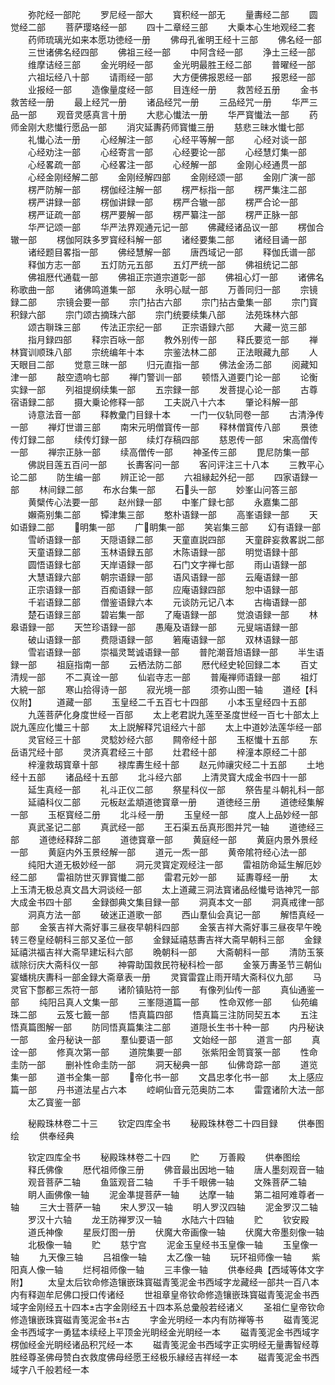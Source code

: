 <!-- { "loadSidebar": true } -->
　　弥陀经一部陀
　　罗尼经一部大
　　寳积经一部无
　　量夀经二部
　　圆觉经二部
　　菩萨璎珞经一部
　　四十二章经三部
　　大乗本心生地观经二套
　　药师琉璃光如来本愿功徳经一册
　　佛母孔雀明王经十三部
　　佛名经一部
　　三世诸佛名经四部
　　佛祖三经一部
　　中阿含经一部
　　浄土三经一部
　　维摩诘经三部
　　金光明经一部
　　金光明最胜王经二部
　　普曜经一部
　　六祖坛经八十部
　　请雨经一部
　　大方便佛报恩经一部
　　报恩经一部
　　业报经一部
　　造像量度经一部
　　目连经一册
　　救苦经五册
　　金书救苦经一册
　　最上经咒一册
　　诸品经咒一册
　　三品经咒一册
　　华严三品一部
　　观音灵感真言十册
　　大悲心懴法一册
　　华严寳懴法一部
　　药师金刚大悲懴行愿品一部
　　消灾延夀药师寳懴三册
　　慈悲三昧水懴七部
　　礼懴心法一册
　　心经解注一部
　　心经平等解一部
　　心经对谈一部
　　心经劝注一部
　　心经寄言一部
　　心经要论一部
　　心经慧灯集一部
　　心经畧疏一部
　　心经畧注一部
　　心经解一部
　　金刚心经通贯一部
　　心经金刚经解二部
　　金刚经解四部
　　金刚经颂一部
　　金刚广演一部
　　楞严防解一部
　　楞伽经注解一部
　　楞严标指一部
　　楞严集注二部
　　楞严讲録一部
　　楞伽讲録一部
　　楞严合辙一部
　　楞严合论一部
　　楞严证疏一部
　　楞严要解一部
　　楞严纂注一部
　　楞严正脉一部
　　华严记颂一部
　　华严法界观通元记一部
　　佛藏经诸品议一部
　　楞伽合辙一部
　　楞伽阿趺多罗寳经科解一部
　　诸经要集二部
　　诸经目诵一部
　　诸经题目畧指一部
　　佛经慧解一部
　　唐西域记一部
　　释伽氏谱一部
　　释伽方志一部
　　五灯防元五部
　　五灯严统一部
　　佛祖统记二部
　　佛祖厯代通载一部
　　佛祖正宗道宗道彰一部
　　佛祖心灯一部
　　诸佛名称歌曲一部
　　诸佛鸣道集一部
　　永明心赋一部
　　万善同归一部
　　宗镜録二部
　　宗镜会要一部
　　宗门拈古六部
　　宗门拈古彚集一部
　　宗门寳积録六部
　　宗门颂古摘珠六部
　　宗门统要续集八部
　　法苑珠林六部
　　颂古聨珠三部
　　传法正宗纪一部
　　正宗语録六部
　　大藏一览三部
　　指月録四部
　　释宗百咏一部
　　教外别传一部
　　释氏要览一部
　　禅林寳训顺珠八部
　　宗统编年十本
　　宗鉴法林二部
　　正法眼藏九部
　　人天眼目二部
　　觉意三昩一部
　　归元直指一部
　　佛法金汤二部
　　阅藏知津一部
　　敲空遗响七部
　　禅门警训一部
　　顿悟入道要门论一部
　　论衡实録一部
　　列祖提纲续集一部
　　五宗録一部
　　发菩提心论一部
　　古尊宿语録二部
　　摄大乗论修释一部
　　工夫説八十六本
　　肇论科解一部
　　诗意法音一部
　　释教彚门目録十本
　　一门一仪轨同卷一部
　　古清浄传一部
　　禅灯世谱三部
　　南宋元明僧寳传一部
　　释林僧寳传八部
　　景徳传灯録二部
　　续传灯録一部
　　续灯存稿四部
　　慈恩传一部
　　宋高僧传一部
　　禅宗正脉一部
　　续高僧传一部
　　神圣传三部
　　毘尼防集一部
　　佛説目莲五百问一部
　　长夀客问一部
　　客问评注三十八本
　　三教平心论二部
　　防生编一部
　　辨正论一部
　　六祖縁起外纪一部
　　四家语録一部
　　林间録二部
　　布水台集一部
　　石头一部
　　妙峯山问答三部
　　黄檗传心法要一部
　　赵州録一部
　　中峯广録七部
　　永嘉集二部
　　嬾斋别集二部
　　镡津集三部
　　憨朴语録一部
　　高峯语録一部
　　天如语録二部
　　明集一部
　　广眀集一部
　　笑岩集三部
　　幻有语録一部
　　雪峤语録一部
　　天隠语録二部
　　天童直説四部
　　天童辟妄救畧説二部
　　天童语録二部
　　玉林语録五部
　　木陈语録一部
　　明觉语録十部
　　圆悟语録七部
　　天岸语録一部
　　石门文字禅七部
　　雨山语録一部
　　大慧语録六部
　　朝宗语録一部
　　语风语録一部
　　云庵语録一部
　　正宗语録一部
　　百痴语録一部
　　应庵语録四部
　　恕中语録一部
　　千岩语録二部
　　僧鉴语録六本
　　元谈防元记八本
　　古梅语録一部
　　楚石语録三部
　　碧岩集一部
　　了庵语録一部
　　觉浪语録一部
　　林皋语録一部
　　天竺珍语録一部
　　愚庵及语録一部
　　元叟端语録一部
　　破山语録一部
　　费隠语録一部
　　箬庵语録一部
　　双林语録一部
　　雪岩语録一部
　　崇福灵鹫诚语録一部
　　普陀潮音旭语録一部
　　半生语録一部
　　祖庭指南一部
　　云栖法防二部
　　厯代经史轮回録二本
　　百丈清规一部
　　不二真诠一部
　　仙岩寺志一部
　　普庵禅师语録一部
　　祖灯大綂一部
　　寒山拾得诗一部
　　寂光境一部
　　须弥山图一轴
　　道经【科仪附】
　　道藏一部
　　玉皇经二千五百七十四部
　　小本玉皇经四十五部
　　九莲菩萨化身度世经一百部
　　太上老君説九莲至圣度世经一百七十部太上説九莲应化懴三十部
　　太上説解释咒诅经六十部
　　太上中道妙法莲华经一部
　　灵官经三十部
　　灵騐妙经六部
　　闗帝经十部
　　玉枢懴十五部
　　东岳语咒经十部
　　灵济真君经三十部
　　灶君经十部
　　梓潼本原经二十部
　　梓潼救刼寳章十部
　　禄库夀生经十部
　　赵元帅禳灾经二十五部
　　土地经十五部
　　诸品经十五部
　　北斗经六部
　　上清灵寳大成金书四十一部
　　延生真经一部
　　礼斗正仪二部
　　祭星科仪一部
　　祭告星斗朝礼科一部
　　延禧科仪二部
　　元板赵孟頫道徳寳章一册
　　道徳经三册
　　道徳经集解一部
　　玉枢寳经二册
　　北斗经一册
　　玉皇经一部
　　度人上品妙经一部
　　真武圣记二部
　　真武经一部
　　王石渠五岳真形图并咒一轴
　　道徳经三部
　　道徳经释辞二部
　　道徳寳章一部
　　黄庭经一部
　　黄庭内景外景经一部
　　黄庭内外玉景经解一部
　　道元一炁一部
　　黄帝隂符经心法一部
　　纯阳大道无极妙经一部
　　洞元灵寳定观经注一部
　　雷祖防命延生解厄妙经二部
　　雷祖防世灭罪寳懴二部
　　雷君元妙一部
　　延夀尊经一册
　　太上玉清无极总真文昌大洞谈经一部
　　太上道藏三洞法寳诸品经懴号诰神咒一部大成金书四十部
　　金録御典文集目録一部
　　洞真本文一部
　　洞真戒律一部
　　洞真方法一部
　　破迷正道歌一部
　　西山羣仙会真记一部
　　解悟真经一部
　　金箓吉祥大斋好事三昼夜早朝科四部
　　金箓吉祥大斋好事三昼夜早午晚转三卷皇经朝科三部又圣位一部
　　金録延禧慈夀吉祥大斋早朝科三部
　　金録延禧洪福吉祥大斋早建坛科六部
　　晩朝科一部
　　大斋朝科一部
　　清防玉箓祓除衍庆大斋科仪一部
　　神霄助国救民符秘科检一部
　　金箓万夀圣节三朝仙宴蟠桃庆夀科一部金録大斋章表一册
　　灵寳雷霆止雨开晴大斋科仪九部
　　马灵官下鄷都三炁符一部
　　诸阶镇贴符一部
　　有像列仙传一部
　　真仙通鉴一部
　　纯阳吕真人文集一部
　　三峯隠道篇一部
　　性命双修一部
　　仙苑编珠二部
　　云笈七籖一部
　　悟真篇四部
　　悟真篇三注防同契五本
　　五注悟真篇图解一部
　　防同悟真篇集注二部
　　道隠长生书十种一部
　　内丹秘诀一部
　　金丹秘诀一部
　　羣仙要语一部
　　文始经一部
　　道言一部
　　真诠一部
　　修真次第一部
　　道院集要一部
　　张紫阳金笥寳箓一部
　　性命圭防一部
　　删补性命圭防一部
　　洞天秘典一部
　　仙佛竒踪一部
　　道览集一部
　　道书全集一部
　　帝化书一部
　　文昌忠孝化书一部
　　太上感应篇一部
　　丹书道法星占六本
　　崆峒仙音元范奥防二本
　　雷霆诸阶大法一部
　　太乙寳鉴一部












　　秘殿珠林卷二十三
　　钦定四库全书
　　秘殿珠林卷二十四目録
　　供奉图绘
　　供奉经典












　　钦定四库全书
　　秘殿珠林卷二十四
　　贮
　　万善殿
　　供奉图绘
　　释氏佛像
　　厯代祖师像三册
　　佛音最出因地一轴
　　唐人墨刻观音一轴
　　观音菩萨二轴
　　鱼篮观音二轴
　　千手千眼佛一轴
　　文殊菩萨二轴
　　眀人画佛像一轴
　　泥金凖提菩萨一轴
　　达摩一轴
　　第二祖阿难尊者一轴
　　三大士菩萨一轴
　　宋人罗汉一轴
　　明人罗汉四轴
　　泥金罗汉二轴
　　罗汉十六轴
　　龙王防禅罗汉一轴
　　水陆六十四轴
　　贮
　　钦安殿
　　道氏神像
　　星辰灯图一册
　　伏魔大帝画像一轴
　　伏魔大帝墨刻像一轴
　　北极像一轴
　　贮
　　慈宁宫
　　泥金玉皇经书玉皇像一轴
　　玉皇像一轴
　　九天像三轴
　　吕祖像一轴
　　太乙像一轴
　　玩环祖师像一轴
　　紫阳真人像一轴
　　烂柯祖师像一轴
　　三丰像一轴
　　供奉经典【西域等体文字附】
　　太皇太后钦命修造镶嵌珠寳磁青笺泥金书西域字龙藏经一部共一百八本内有释迦牟尼佛口授口传诸经
　　世祖章皇帝钦命修造镶嵌珠寳磁青笺泥金书西域字金刚经五十四本古字金刚经五十四本系总彚般若经诸义
　　圣祖仁皇帝钦命修造镶嵌珠寳磁青笺泥金书古
　　字金光明经一本内有防禅等书
　　磁青笺泥金书西域字一勇猛本续经上平顶金光眀经金光眀经一本
　　磁青笺泥金书西域字楞伽经金光眀经诸品积咒经一本
　　磁青笺泥金书西域字正实明经无量夀智经尊胜经尊圣佛母赞白衣救度佛母经愿王经极乐縁经吉祥经一本
　　磁青笺泥金书西域字八千般若经一本
